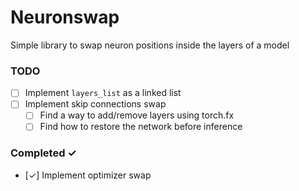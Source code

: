 # Neuronswap

Simple library to swap neuron positions inside the layers of a model

### TODO
- [ ] Implement `layers_list` as a linked list
- [ ] Implement skip connections swap  
  - [ ] Find a way to add/remove layers using torch.fx
  - [ ] Find how to restore the network before inference

### Completed ✓

- [✓] Implement optimizer swap